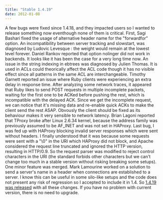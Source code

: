```yaml
---
title: "Stable 1.4.19"
date: 2012-01-08
---
```


A few bugs were fixed since 1.4.18, and they impacted users so I wanted to release something now eventhough none of them is critical. First, Sagi Bashari fixed the usage of alternative header name for the "forwardfor" option. An incompatibility between server tracking and slowstart, was diagnosed by Ludovic Levesque : the weight would remain at the lowest level forever. Daniel Rankov reported that option nolinger did not work in backends. It looks like it has been the case for a very long time now. An issue in the string indexing in ebtrees was diagnosed by Julien Thomas. It is used in ACLs could theorically affect the ACL code though it has no visible effect since all patterns in the same ACL are interchangeable. Timothy Garnett reported an issue where Ruby clients were experiencing an extra delay in response time. After analyzing some network traces, it appeared that Ruby likes to send POST requests in multiple incomplete packets, waiting for the first one to be ACKed before pushing the rest, which is incompatible with the delayed ACK. Since we get the incomplete request, we can notice that it's missing data and re-enable quick ACKs to make the client send the rest ASAP. Obvously the client should be fixed as its behaviour makes it very sensible to network latency. Brian Lagoni reported that TProxy broke after Linux 2.6.34 kernel, because the address family was previously assumed to be AF\_INET and was not set in HAProxy. Last bug, I was fed up with HAProxy blocking invalid server responses which were sent without headers. I finally understood that it was because some requests were sent with a "\\0" in the URI which HAProxy did not block, and Apache considered the request line truncated and ignored the HTTP version, resulting in HTTP/0.9. So the request parser was modified to reject control characters in the URI (the standard forbids other characters but we can't change too much in a stable version without risking breaking some setups). One minor feature was merged. Mark Lamourine worked on a solution to send a server's name in a header when connections are established to a server. I know this can be useful in some silo-like setups and the code does not present any risk of regression so I accepted to include it in 1.4. So [1.4.19 was released](/download/1.4/src/) with all these changes. If you have no problem with current version, there is no need to upgrade.
